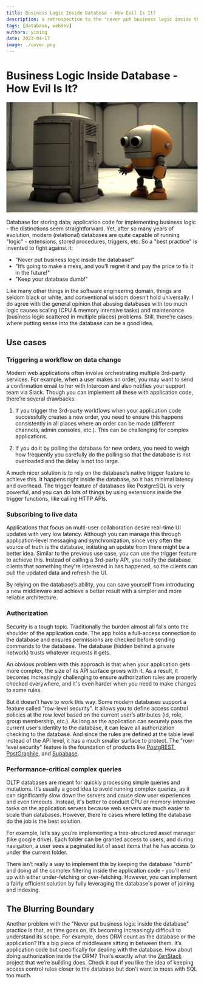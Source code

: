 ```yaml
---
title: Business Logic Inside Database - How Evil Is It?
description: a retrospection to the "never put business logic inside the database" mantra
tags: [database, webdev]
authors: yiming
date: 2023-04-17
image: ./cover.png
---
```


# Business Logic Inside Database - How Evil Is It?

![Cover Image](cover.png)

Database for storing data; application code for implementing business logic - the distinctions seem straightforward. Yet, after so many years of evolution, modern (relational) databases are quite capable of running "logic" - extensions, stored procedures, triggers, etc. <!-- truncate --> So a "best practice" is invented to fight against it:

-   "Never put business logic inside the database!"
-   "It’s going to make a mess, and you’ll regret it and pay the price to fix it in the future!"
-   "Keep your database dumb!"

Like many other things in the software engineering domain, things are seldom black or white, and conventional wisdom doesn’t hold universally. I do agree with the general opinion that abusing databases with too much logic causes scaling (CPU & memory intensive tasks) and maintenance (business logic scattered in multiple places) problems. Still, there’re cases where putting sense into the database can be a good idea.

## Use cases

### Triggering a workflow on data change

Modern web applications often involve orchestrating multiple 3rd-party services. For example, when a user makes an order, you may want to send a confirmation email to her with Intercom and also notifies your support team via Slack. Though you can implement all these with application code, there’re several drawbacks:

1. If you trigger the 3rd-party workflows when your application code successfully creates a new order, you need to ensure this happens consistently in all places where an order can be made (different channels, admin consoles, etc.). This can be challenging for complex applications.

1. If you do it by polling the database for new orders, you need to weigh how frequently you carefully do the polling so that the database is not overloaded and the delay is not too large.

A much nicer solution is to rely on the database’s native trigger feature to achieve this. It happens right inside the database, so it has minimal latency and overhead. The trigger feature of databases like PostgreSQL is very powerful, and you can do lots of things by using extensions inside the trigger functions, like calling HTTP APIs.

### Subscribing to live data

Applications that focus on multi-user collaboration desire real-time UI updates with very low latency. Although you can manage this through application-level messaging and synchronization, since very often the source of truth is the database, initiating an update from there might be a better idea. Similar to the previous use case, you can use the trigger feature to achieve this. Instead of calling a 3rd-party API, you notify the database clients that something they're interested in has happened, so the clients can pull the updated data and refresh the UI.

By relying on the database’s ability, you can save yourself from introducing a new middleware and achieve a better result with a simpler and more reliable architecture.

### Authorization

Security is a tough topic. Traditionally the burden almost all falls onto the shoulder of the application code. The app holds a full-access connection to the database and ensures permissions are checked before sending commands to the database. The database (hidden behind a private network) trusts whatever requests it gets.

An obvious problem with this approach is that when your application gets more complex, the size of its API surface grows with it. As a result, it becomes increasingly challenging to ensure authorization rules are properly checked everywhere, and it's even harder when you need to make changes to some rules.

But it doesn’t have to work this way. Some modern databases support a feature called "row-level security". It allows you to define access control policies at the row level based on the current user’s attributes (id, role, group membership, etc.). As long as the application can securely pass the current user’s identity to the database, it can leave all authorization checking to the database. And since the rules are defined at the table level instead of the API level, it has a much smaller surface to protect. The "row-level security" feature is the foundation of products like [PostgREST](https://postgrest.org/), [PostGraphile](https://www.graphile.org/), and [Supabase](https://supabase.com).

### Performance-critical complex queries

OLTP databases are meant for quickly processing simple queries and mutations. It’s usually a good idea to avoid running complex queries, as it can significantly slow down the servers and cause slow user experiences and even timeouts. Instead, it's better to conduct CPU or memory-intensive tasks on the application servers because web servers are much easier to scale than databases. However, there’re cases where letting the database do the job is the best solution.

For example, let’s say you’re implementing a tree-structured asset manager (like google drive). Each folder can be granted access to users, and during navigation, a user sees a paginated list of asset items that he has access to under the current folder.

There isn’t really a way to implement this by keeping the database "dumb" and doing all the complex filtering inside the application code - you’ll end up with either under-fetching or over-fetching. However, you can implement a fairly efficient solution by fully leveraging the database's power of joining and indexing.

## The Blurring Boundary

Another problem with the "Never put business logic inside the database" practice is that, as time goes on, it’s becoming increasingly difficult to understand its scope. For example, does ORM count as the database or the application? It’s a big piece of middleware sitting in between them. It’s application code but specifically for dealing with the database. How about doing authorization inside the ORM? That’s exactly what the [ZenStack](https://zenstack.dev) project that we’re building does. Check it out if you like the idea of keeping access control rules closer to the database but don’t want to mess with SQL too much.

